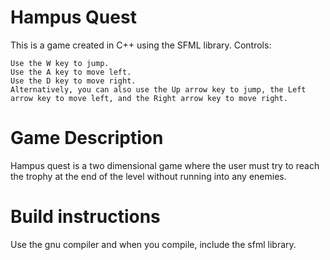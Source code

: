 # Hampus Quest

This is a game created in C++ using the SFML library.
Controls:

    Use the W key to jump.
    Use the A key to move left.
    Use the D key to move right.
    Alternatively, you can also use the Up arrow key to jump, the Left arrow key to move left, and the Right arrow key to move right.


# Game Description 

Hampus quest is a two dimensional game where the user must try to reach the trophy at the end of the level without running into any enemies.


# Build instructions 

Use the gnu compiler and when you compile, include the sfml library.

